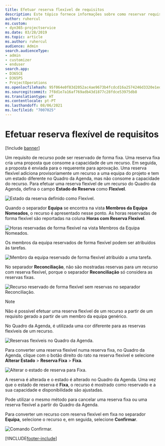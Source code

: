 ```yaml
---
title: Efetuar reserva flexível de requisitos
description: Este tópico fornece informações sobre como reservar requisitos de forma flexível.
author: ruhercul
ms.custom:
- dyn365-projectservice
ms.date: 03/28/2019
ms.topic: article
ms.author: ruhercul
audience: Admin
search.audienceType:
- admin
- customizer
- enduser
search.app:
- D365CE
- D365PS
- ProjectOperations
ms.openlocfilehash: 95f064e0f83d2052ac4ae9673b4fcdcd16a2574246d3320e1ed3798cd6ff062b
ms.sourcegitcommit: 7f8d1e7a16af769adb43d1877c28fdce53975db8
ms.translationtype: HT
ms.contentlocale: pt-PT
ms.lasthandoff: 08/06/2021
ms.locfileid: "7007025"
---
```

# <a name="soft-book-requirements"></a>Efetuar reserva flexível de requisitos

[!include [banner](../includes/psa-now-project-operations.md)]

Um requisito de recurso pode ser reservado de forma fixa. Uma reserva fixa cria uma proposta que consome a capacidade de um recurso. Em seguida, a proposta é enviada para o requerente para aprovação. Uma reserva flexível adiciona provisoriamente um recurso a uma equipa do projeto e tem um estado diferente no Quadro da Agenda, mas não consome a capacidade do recurso. Para efetuar uma reserva flexível de um recurso do Quadro da Agenda, defina o campo **Estado de Reserva** como **Flexível**.

![Estado da reserva definido como Flexível.](media/Resource-Management-image77.png)

Quando o separador **Equipa** se encontra na vista **Membros da Equipa Nomeados**, o recurso é apresentado nesse ponto. As horas reservadas de forma flexível são reportadas na coluna **Horas com Reserva Flexível**.

![Horas reservadas de forma flexível na vista Membros da Equipa Nomeados.](media/Resource-Management-image78.png)

Os membros da equipa reservados de forma flexível podem ser atribuídos às tarefas.

![Membro da equipa reservado de forma flexível atribuído a uma tarefa.](media/Resource-Management-image79.png)

No separador **Reconciliação**, não são mostradas reservas para um recurso com reserva flexível, porque o separador **Reconciliação** só considera as reservas fixas.

![Recurso reservado de forma flexível sem reservas no separador Reconciliação.](media/Resource-Management-image80.png)

> [!NOTE]
> Não é possível efetuar uma reserva flexível de um recurso a partir de um requisito gerado a partir de um membro da equipa genérico.

No Quadro da Agenda, é utilizada uma cor diferente para as reservas flexíveis de um recurso.

![Reservas flexíveis no Quadro da Agenda.](media/Resource-Management-image81.png)

Para converter uma reserva flexível numa reserva fixa, no Quadro da Agenda, clique com o botão direito do rato na reserva flexível e selecione **Alterar Estado** \> **Reserva Fixa** \> **Fixa**.

![Alterar o estado de reserva para Fixa.](media/Resource-Management-image82.png)

A reserva é alterada e o estado é alterado no Quadro da Agenda. Uma vez que o estado de reserva é **Fixa**, o recurso é mostrado como reservado e a sua capacidade e disponibilidade são ajustadas.

Pode utilizar o mesmo método para cancelar uma reserva fixa ou uma reserva flexível a partir do Quadro da Agenda.

Para converter um recurso com reserva flexível em fixa no separador **Equipa**, selecione o recurso e, em seguida, selecione **Confirmar**.

![Comando Confirmar.](media/Resource-Management-image83.png)


[!INCLUDE[footer-include](../includes/footer-banner.md)]